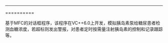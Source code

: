 ----------
==========

基于MFC的对话框程序，该程序在VC++6.0上开发，模拟胰岛素泵给糖尿患者检测血糖浓度，若超标则发出警报，对患者定时按需量注射胰岛素的控制和记录跟踪等。